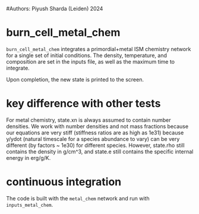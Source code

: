 #Authors: Piyush Sharda (Leiden) 2024

# burn_cell_metal_chem

`burn_cell_metal_chem` integrates a primordial+metal ISM chemistry network 
 for a single set of initial conditions.  The density, temperature, and composition 
 are set in the inputs file, as well as the maximum time to integrate.

 Upon completion, the new state is printed to the screen.

# key difference with other tests

  For metal chemistry, state.xn is always assumed to contain
  number densities. We work with number densities and not mass fractions
  because our equations are very stiff (stiffness ratios are as high as 1e31)
  because y/ydot (natural timescale for a species abundance to vary) can be 
  very different (by factors ~ 1e30) for different species.
  However, state.rho still contains the density in g/cm^3, and state.e 
  still contains the specific internal energy in erg/g/K.

# continuous integration

The code is built with the `metal_chem` network and run with `inputs_metal_chem`.
